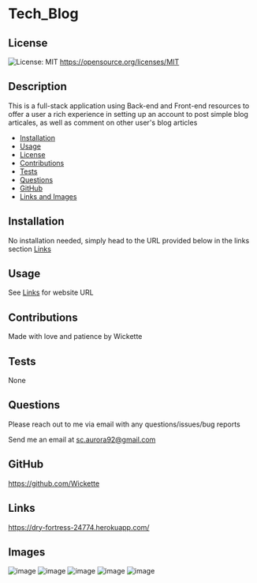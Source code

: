 # Tech_Blog

  ## License
  ![License: MIT](https://img.shields.io/badge/License-MIT-yellow.svg)
  https://opensource.org/licenses/MIT

  ## Description
  This is a full-stack application using Back-end and Front-end resources to offer a user a rich experience in setting up an account to post simple blog articales, as well as comment on other user's blog articles 

  * [Installation](#installation)
  * [Usage](#usage)
  * [License](#license)
  * [Contributions](#contributions)
  * [Tests](#tests)
  * [Questions](#questions)
  * [GitHub](#github)
  * [Links and Images](#links)

  ## Installation
  No installation needed, simply head to the URL provided below in the links section [Links](#links)

  ## Usage
  See [Links](#links) for website URL

  ## Contributions
  Made with love and patience by Wickette

  ## Tests
  None

  ## Questions
  Please reach out to me via email with any questions/issues/bug reports
  
  Send me an email at sc.aurora92@gmail.com

  ## GitHub
  https://github.com/Wickette

  ## Links
  https://dry-fortress-24774.herokuapp.com/
  
  ## Images
  
  ![image](https://user-images.githubusercontent.com/87992263/141688036-0443c2f4-efd4-4c9a-a9ce-f550a44b1a70.png)
  ![image](https://user-images.githubusercontent.com/87992263/141688040-8f2ff34e-57e1-4ca1-825d-1e027cf90bce.png)
  ![image](https://user-images.githubusercontent.com/87992263/141688052-e5fe3d03-f547-4f89-8e74-4d09cc0b6941.png)
  ![image](https://user-images.githubusercontent.com/87992263/141688060-876a87c1-feab-4118-a133-8cd3cdced5cc.png)
  ![image](https://user-images.githubusercontent.com/87992263/141688071-33e267ca-16fb-4b19-a0b1-90cf0df36238.png)






